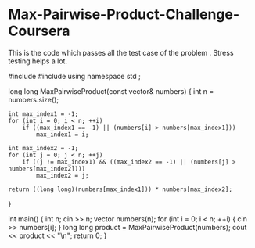 # Max-Pairwise-Product-Challenge-Coursera
This is the code which passes all the test case of the problem . Stress testing helps a lot.

#include <iostream>
#include <vector>
using namespace std ;

long long MaxPairwiseProduct(const vector<int>& numbers) {
    int n = numbers.size();

    int max_index1 = -1;
    for (int i = 0; i < n; ++i)
        if ((max_index1 == -1) || (numbers[i] > numbers[max_index1]))
            max_index1 = i;

    int max_index2 = -1;
    for (int j = 0; j < n; ++j)
        if ((j != max_index1) && ((max_index2 == -1) || (numbers[j] > numbers[max_index2])))
            max_index2 = j;

    return ((long long)(numbers[max_index1])) * numbers[max_index2];
}

int main() {
    int n;
    cin >> n;
    vector<int> numbers(n);
    for (int i = 0; i < n; ++i) {
        cin >> numbers[i];
    }
    long long product = MaxPairwiseProduct(numbers);
    cout << product << "\n";
    return 0;
}
